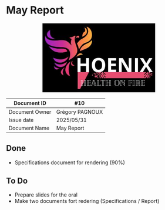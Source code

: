 # May Report

<center>
<img src="../../img/Logo.png"
alt="logo"/>
</center>

| Document ID | #10 |
| - | - |
| Document Owner | Grégory PAGNOUX |
| Issue date | 2025/05/31 |
| Document Name | May Report |

## Done

- Specifications document for rendering (90%)

## To Do

- Prepare slides for the oral
- Make two documents fort redering (Specifications / Report)
